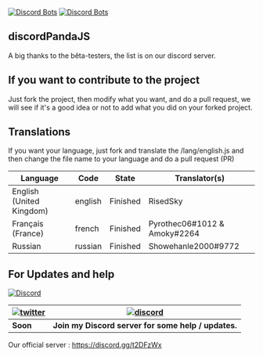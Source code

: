[![Discord Bots](https://discordbots.org/api/widget/status/408697648216932372.svg)](https://discordbots.org/bot/408697648216932372)
[![Discord Bots](https://discordbots.org/api/widget/servers/408697648216932372.svg)](https://discordbots.org/bot/408697648216932372)


## discordPandaJS

A big thanks to the bêta-testers, the list is on our discord server.

## If you want to contribute to the project

Just fork the project, then modify what you want, and do a pull request, we will see if it's a good idea or not to add what you did on your forked project.

## Translations
If you want your language, just fork and translate the /lang/english.js and then change the file name to your language and do a pull request (PR)

Language                              | Code    | State      | Translator(s)
--------------------------------------|---------|------------|------------------------------------------------
English (United Kingdom)              | english | Finished   | RisedSky
Français (France)                     | french  | Finished   | Pyrothec06#1012 & Amoky#2264
Russian                               | russian | Finished   | Showehanle2000#9772

## For Updates and help

[![Discord](https://discordapp.com/api/guilds/412262889156771842/widget.png)](https://discord.gg/t2DFzWx)

| [![twitter](https://cdn.discordapp.com/attachments/155726317222887425/252192520094613504/twiter_banner.JPG)](https://twitter.com/) | [![discord](https://cdn.discordapp.com/attachments/266240393639755778/281920766490968064/discord.png)](https://discord.gg/t2DFzWx) |
| --- | --- |
| **Soon** | **Join my Discord server for some help / updates.** |

Our official server : https://discord.gg/t2DFzWx